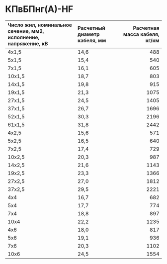 # КПвБПнг(А)-HF

| Число жил, номинальное сечение, мм2, исполнение, напряжение, кВ   | Расчетный диаметр кабеля, мм   |   Расчетная масса кабеля, кг/км |
|:------------------------------------------------------------------|:-------------------------------|--------------------------------:|
| 4х1,5                                                             | 14,6                           |                             488 |
| 5х1,5                                                             | 15,4                           |                             540 |
| 7х1,5                                                             | 16,1                           |                             605 |
| 10х1,5                                                            | 18,7                           |                             803 |
| 14х1,5                                                            | 19,8                           |                             915 |
| 19х1,5                                                            | 21,3                           |                            1075 |
| 27х1,5                                                            | 24,5                           |                            1405 |
| 37х1,5                                                            | 26,7                           |                            1696 |
| 52х1,5                                                            | 30,3                           |                            2196 |
| 61х1,5                                                            | 31,8                           |                            2442 |
| 4х2,5                                                             | 15,6                           |                             571 |
| 5х2,5                                                             | 16,5                           |                             640 |
| 7х2,5                                                             | 17,4                           |                             729 |
| 10х2,5                                                            | 20,3                           |                             987 |
| 14х2,5                                                            | 21,6                           |                            1143 |
| 19х2,5                                                            | 23,3                           |                            1366 |
| 27х2,5                                                            | 27,0                           |                            1812 |
| 37х2,5                                                            | 29,5                           |                            2221 |
| 4х4                                                               | 16,7                           |                             682 |
| 5х4                                                               | 17,7                           |                             774 |
| 7х4                                                               | 18,8                           |                             897 |
| 10х4                                                              | 22,2                           |                            1235 |
| 4х6                                                               | 18,0                           |                             817 |
| 5х6                                                               | 19,1                           |                             936 |
| 7х6                                                               | 20,3                           |                            1102 |
| 10х6                                                              | 24,5                           |                            1554 |